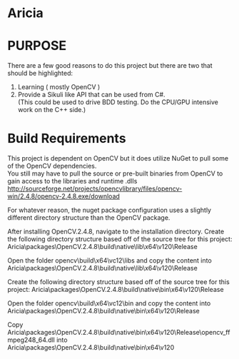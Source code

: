 Aricia
======

PURPOSE
===================
There are a few good reasons to do this project but there are two that should be highlighted:

1. Learning ( mostly OpenCV )
2. Provide a Sikuli like API that can be used from C#.  
(This could be used to drive BDD testing. Do the CPU/GPU intensive work on the C++ side.)

Build Requirements
===================

This project is dependent on OpenCV but it does utilize NuGet to pull some of the OpenCV dependencies.  
You still may have to pull the source or pre-built binaries from OpenCV to gain access to the libraries and runtime .dlls
http://sourceforge.net/projects/opencvlibrary/files/opencv-win/2.4.8/opencv-2.4.8.exe/download

For whatever reason, the nuget package configuration uses a slightly different directory structure than the OpenCV package.  

After installing OpenCV.2.4.8, navigate to the installation directory.  Create the following directory structure based off of the source tree for this project:
Aricia\packages\OpenCV.2.4.8\build\native\lib\x64\v120\Release

Open the folder opencv\build\x64\vc12\libs and copy the content into Aricia\packages\OpenCV.2.4.8\build\native\lib\x64\v120\Release

Create the following directory structure based off of the source tree for this project:
Aricia\packages\OpenCV.2.4.8\build\native\bin\x64\v120\Release

Open the folder opencv\build\x64\vc12\bin and copy the content into Aricia\packages\OpenCV.2.4.8\build\native\bin\x64\v120\Release

Copy Aricia\packages\OpenCV.2.4.8\build\native\bin\x64\v120\Release\opencv_ffmpeg248_64.dll into Aricia\packages\OpenCV.2.4.8\build\native\bin\x64\v120
